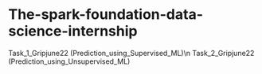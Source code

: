 # The-spark-foundation-data-science-internship
Task_1_Gripjune22 (Prediction_using_Supervised_ML)\n
Task_2_Gripjune22 (Prediction_using_Unsupervised_ML)
